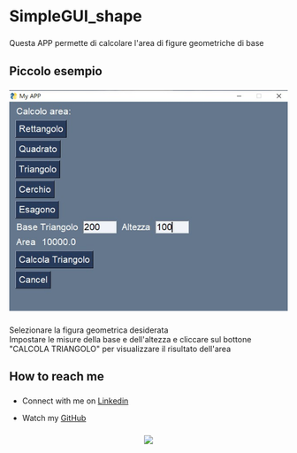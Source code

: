 <h1 align="left">SimpleGUI_shape</h1>

###

<p align="left">Questa APP permette di calcolare l'area di figure geometriche di base</p>

###

<h2 align="left">Piccolo esempio</h2>

###

<div align="center">
  <img src="https://github.com/lamiera70/lamiera70/blob/main/simpleGUI_shape/gui_shape.jpg?raw=true" alt="gui_shape">
</div>

###

<p align="left">Selezionare la figura geometrica desiderata<br>Impostare le misure della base e dell'altezza e cliccare sul bottone "CALCOLA TRIANGOLO" per visualizzare il risultato dell'area</p>

###

<div align="left">
</div>

###

<h2 align="left">How to reach me</h2>

###

* <p align="left">Connect with me on <a href="https://www.linkedin.com/in/lamiera/">Linkedin</a><br></p>

* <p align="left">Watch my <a href="https://github.com/lamiera70/">GitHub</a><br></p>



###

<div align="center">
  <img src="https://profile-counter.glitch.me/lamiera70/count.svg?"  />
</div>

###
          

###

<!--
**lamiera70/lamiera70** is a ✨ _special_ ✨ repository because its `README.md` (this file) appears on your GitHub profile.

Here are some ideas to get you started:

- 🔭 I’m currently working on ...
- 🌱 I’m currently learning ...
- 👯 I’m looking to collaborate on ...
- 🤔 I’m looking for help with ...
- 💬 Ask me about ...
- 📫 How to reach me: ...
- 😄 Pronouns: ...
- ⚡ Fun fact: ...
-->
